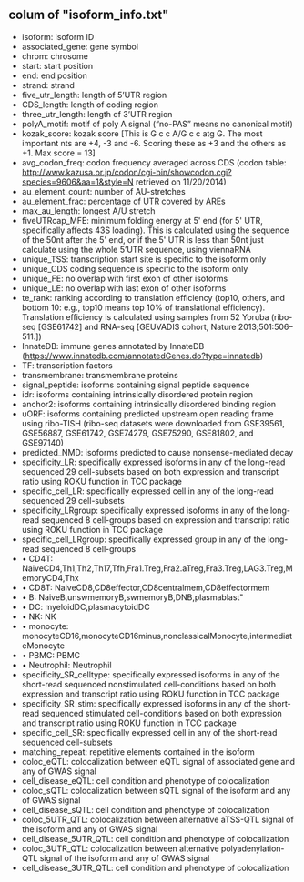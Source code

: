 ## colum of "isoform_info.txt"
- isoform: isoform ID
- associated_gene: gene symbol
- chrom: chrosome
- start: start position
- end: end position
- strand: strand
- five_utr_length: length of 5’UTR region
- CDS_length: length of coding region
- three_utr_length: length of 3’UTR region
- polyA_motif: motif of poly A signal (“no-PAS” means no canonical motif)
- kozak_score: kozak score [This is G c c A/G c c atg G. The most important nts are +4, -3 and -6.  Scoring these as +3 and the others as +1. Max score = 13]
- avg_codon_freq: codon frequency averaged across CDS (codon table: http://www.kazusa.or.jp/codon/cgi-bin/showcodon.cgi?species=9606&aa=1&style=N retrieved on 11/20/2014)
- au_element_count: number of AU-stretches
- au_element_frac: percentage of UTR covered by AREs 
- max_au_length: longest A/U stretch
- fiveUTRcap_MFE: minimum folding energy at 5' end (for 5' UTR, specifically affects 43S loading). This is calculated using the sequence of the 50nt after the 5' end, or if the 5' UTR is less than 50nt just calculate using the whole 5’UTR sequence, using viennaRNA
- unique_TSS: transcription start site is specific to the isoform only
- unique_CDS coding sequence is specific to the isoform only
- unique_FE: no overlap with first exon of other isoforms
- unique_LE: no overlap with last exon of other isoforms
- te_rank: ranking according to translation efficiency (top10, others, and bottom 10: e.g., top10 means top 10% of translational efficiency). Translation efficiency is calculated using samples from 52 Yoruba (ribo-seq [GSE61742] and RNA-seq [GEUVADIS cohort, Nature 2013;501:506–511.]) 
- InnateDB: immune genes annotated by InnateDB (https://www.innatedb.com/annotatedGenes.do?type=innatedb)
- TF: transcription factors
- transmembrane: transmembrane proteins
- signal_peptide: isoforms containing signal peptide sequence
- idr: isoforms containing intrinsically disordered protein region
- anchor2: isoforms containing intrinsically disordered binding region
- uORF: isoforms containing predicted upstream open reading frame using ribo-TISH (ribo-seq datasets were downloaded from GSE39561, GSE56887, GSE61742, GSE74279, GSE75290, GSE81802, and GSE97140)
- predicted_NMD: isoforms predicted to cause nonsense-mediated decay 
- specificity_LR: specifically expressed isoforms in any of the long-read sequenced 29 cell-subsets based on both expression and transcript ratio using ROKU function in TCC package
- specific_cell_LR: specifically expressed cell in any of the long-read sequenced 29 cell-subsets
- specificity_LRgroup: specifically expressed isoforms in any of the long-read sequenced 8 cell-groups based on expression and transcript ratio using ROKU function in TCC package
- specific_cell_LRgroup: specifically expressed group in any of the long-read sequenced 8 cell-groups
- •	CD4T: NaiveCD4,Th1,Th2,Th17,Tfh,Fra1.Treg,Fra2.aTreg,Fra3.Treg,LAG3.Treg,MemoryCD4,Thx
- •	CD8T: NaiveCD8,CD8effector,CD8centralmem,CD8effectormem
- •	B: NaiveB,unswmemoryB,swmemoryB,DNB,plasmablast"
- •	DC: myeloidDC,plasmacytoidDC
- •	NK: NK
- •	monocyte: monocyteCD16,monocyteCD16minus,nonclassicalMonocyte,intermediateMonocyte
- •	PBMC: PBMC
- •	Neutrophil: Neutrophil
- specificity_SR_celltype: specifically expressed isoforms in any of the short-read sequenced nonstimulated cell-conditions based on both expression and transcript ratio using ROKU function in TCC package
- specificity_SR_stim: specifically expressed isoforms in any of the short-read sequenced stimulated cell-conditions based on both expression and transcript ratio using ROKU function in TCC package
- specific_cell_SR: specifically expressed cell in any of the short-read sequenced cell-subsets
- matching_repeat: repetitive elements contained in the isoform
- coloc_eQTL: colocalization between eQTL signal of associated gene and any of GWAS signal
- cell_disease_eQTL: cell condition and phenotype of colocalization
- coloc_sQTL: colocalization between sQTL signal of the isoform and any of GWAS signal
- cell_disease_sQTL: cell condition and phenotype of colocalization
- coloc_5UTR_QTL: colocalization between alternative aTSS-QTL signal of the isoform and any of GWAS signal
- cell_disease_5UTR_QTL: cell condition and phenotype of colocalization
- coloc_3UTR_QTL: colocalization between alternative polyadenylation-QTL signal of the isoform and any of GWAS signal
- cell_disease_3UTR_QTL: cell condition and phenotype of colocalization
